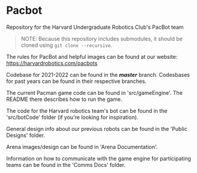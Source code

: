 # Pacbot
Repository for the Harvard Undergraduate Robotics Club's PacBot team

> NOTE: Because this repository includes submodules, it should be cloned using `git clone --recursive`.

The rules for PacBot and helpful images can be found at our website: https://harvardrobotics.com/pacbots

Codebase for 2021-2022 can be found in the ***master*** branch. Codesbases for past years can be found in their respective branches.

The current Pacman game code can be found in 'src/gameEngine'. The README there describes how to run the game.

The code for the Harvard robotics team's bot can be found in the 'src/botCode' folder (if you're looking for inspiration).

General design info about our previous robots can be found in the 'Public Designs' folder.

Arena images/design can be found in 'Arena Documentation'.

Information on how to communicate with the game engine for participating teams can be found in
the 'Comms Docs' folder.

